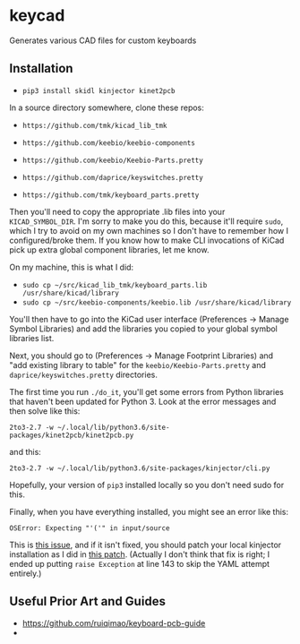 # keycad
Generates various CAD files for custom keyboards

## Installation

* `pip3 install skidl kinjector kinet2pcb`

In a source directory somewhere, clone these repos:

* `https://github.com/tmk/kicad_lib_tmk`
* `https://github.com/keebio/keebio-components`
* `https://github.com/keebio/Keebio-Parts.pretty`
* `https://github.com/daprice/keyswitches.pretty`

* `https://github.com/tmk/keyboard_parts.pretty`

Then you'll need to copy the appropriate .lib files into your
`KICAD_SYMBOL_DIR`. I'm sorry to make you do this, because it'll require `sudo`,
which I try to avoid on my own machines so I don't have to remember how I
configured/broke them. If you know how to make CLI invocations of KiCad pick up
extra global component libraries, let me know.

On my machine, this is what I did:

* `sudo cp ~/src/kicad_lib_tmk/keyboard_parts.lib /usr/share/kicad/library`
* `sudo cp ~/src/keebio-components/keebio.lib /usr/share/kicad/library`

You'll then have to go into the KiCad user interface (Preferences -> Manage
Symbol Libraries) and add the libraries you copied to your global symbol
libraries list.

Next, you should go to (Preferences -> Manage Footprint Libraries) and "add
existing library to table" for the `keebio/Keebio-Parts.pretty` and
`daprice/keyswitches.pretty` directories.

The first time you run `./do_it`, you'll get some errors from Python libraries
that haven't been updated for Python 3. Look at the error messages and then
solve like this:

`2to3-2.7 -w ~/.local/lib/python3.6/site-packages/kinet2pcb/kinet2pcb.py`

and this:

`2to3-2.7 -w ~/.local/lib/python3.6/site-packages/kinjector/cli.py`

Hopefully, your version of `pip3` installed locally so you don't need sudo for this.

Finally, when you have everything installed, you might see an error like this:

`OSError: Expecting "'('" in input/source`

This is [this issue](https://github.com/xesscorp/kinjector/issues/1), and if it
isn't fixed, you should patch your local kinjector installation as I did in
[this patch](https://github.com/xesscorp/kinjector/pull/3/commits/6ad35b76cdccd50c49ad14d9385a7040a896fa83).
(Actually I don't think that fix is right; I ended up putting `raise Exception`
at line 143 to skip the YAML attempt entirely.)

## Useful Prior Art and Guides

* https://github.com/ruiqimao/keyboard-pcb-guide
* 